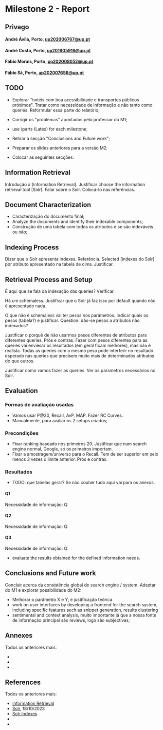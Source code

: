 # Milestone 2 - Report

## Privago

#### André Ávila, Porto, up202006767@up.pt
#### André Costa, Porto, up201905916@up.pt
#### Fábio Morais, Porto, up202008052@up.pt
#### Fábio Sá, Porto, up202007658@up.pt

## TODO

- Explorar "hotéis com boa acessibilidade e transportes públicos próximos". Tratar como necessidade de informação e não tanto como queries. Reformular essa parte do relatório;
- Corrigir os "problemas" apontados pelo professor do M1;
- use \parts (Latex) for each milestone;
- Retirar a secção "Conclusions and Future work";
- Preparar os slides anteriores para a versão M2;

- Colocar as seguintes secções:

## Information Retrieval

Introdução a [Information Retrieval]. Justificar choose the information retrieval tool [Solr]. Falar sobre o Solr. Colocá-lo nas referências.

## Document Characterization

- Caracterização do documento final;
- Analyze the documents and identify their indexable components;
- Construção de uma tabela com todos os atributos e se são indexáveis ou não;

## Indexing Process

Dizer que o Solr apresenta indexes. Referência.
Selected [indexes do Solr] por atributo apresentado na tabela de cima. Justificar.

## Retrieval Process and Setup

É aqui que se fala da indexação das queries? Verificar.

Há um schemaless. Justificar que o Solr já faz isso por default quando não é apresentado nada.

O que não é schemaless vai ter pesos nos parâmetros. Indicar quais os pesos (tabela?) e justificar. Question: dão-se pesos a atributos não indexados?

Justificar o porquê de não usarmos pesos diferentes de atributos para diferentes queries. Prós e contras. Fazer com pesos diferentes para as queries vai enviesar os resultados (em geral ficam melhores), mas não é realista. Todas as queries com o mesmo peso pode interferir no resultado esperado nas queries que precisem muito mais de determinados atributos do que outros. 

Justificar como vamos fazer as queries. Ver os parametros necessários no Solr.

## Evaluation

### Formas de avaliação usadas

- Vamos usar P@20, Recall, AvP, MAP. Fazer RC Curves.
- Manualmente, para avaliar os 2 setups criados;

### Precondições

- Fixar ranking baseado nos primeiros 20. Justificar que num search engine normal, Google, só os primeiros importam.
- Fixar a amostragem/universo para o Recall. Tem de ser superior em pelo menos 3 vezes o limite anterior. Prós e contras.

### Resultados

- TODO: que tabelas gerar? Se não couber tudo aqui vai para os anexos.

#### Q1

Necessidade de informação:
Q:

#### Q2

Necessidade de informação:
Q:

#### Q3

Necessidade de informação:
Q:

- evaluate the results obtained for the defined information needs.

## Conclusions and Future work

Concluir acerca da consistência global do search engine / system.
Adaptar do M1 e explorar possibilidade do M2:
- Melhorar o parâmetro X e Y, e justificação teórica
- work on user interfaces by developing a frontend for the search system, including specific features such as snippet generation, results clustering
- sentimental and context analysis, muito importante já que a nossa fonte de informação principal são reviews, logo são subjectivas;

## Annexes

Todos os anteriores mais:

-
-
-

## References

Todos os anteriores mais:

- [Information Retrieval](link)
- [Solr](https://solr.apache.org/guide/6_6/introduction-to-solr-indexing.html), 18/10/2023
- [Solr Indexes]()
-
-